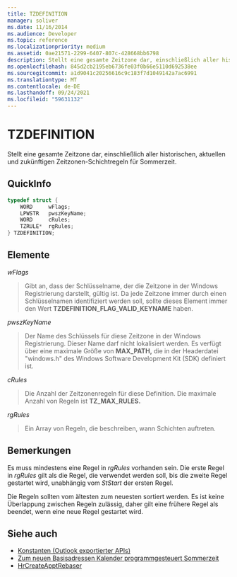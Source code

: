 ```yaml
---
title: TZDEFINITION
manager: soliver
ms.date: 11/16/2014
ms.audience: Developer
ms.topic: reference
ms.localizationpriority: medium
ms.assetid: 0ae21571-2299-6407-807c-428668bb6798
description: Stellt eine gesamte Zeitzone dar, einschließlich aller historischen, aktuellen und zukünftigen Zeitzonen-Schichtregeln für Sommerzeit.
ms.openlocfilehash: 845d2cb2195eb6736fe03f0b66e5110d692538ee
ms.sourcegitcommit: a1d9041c20256616c9c183f7d1049142a7ac6991
ms.translationtype: MT
ms.contentlocale: de-DE
ms.lasthandoff: 09/24/2021
ms.locfileid: "59631132"
---
```

# <a name="tzdefinition"></a>TZDEFINITION

Stellt eine gesamte Zeitzone dar, einschließlich aller historischen, aktuellen und zukünftigen Zeitzonen-Schichtregeln für Sommerzeit.
  
## <a name="quick-info"></a>QuickInfo

```cpp
typedef struct { 
    WORD     wFlags;  
    LPWSTR   pwszKeyName; 
    WORD     cRules; 
    TZRULE*  rgRules; 
} TZDEFINITION;
```

## <a name="members"></a>Elemente

_wFlags_
  
> Gibt an, dass der Schlüsselname, der die Zeitzone in der Windows Registrierung darstellt, gültig ist. Da jede Zeitzone immer durch einen Schlüsselnamen identifiziert werden soll, sollte dieses Element immer den Wert **TZDEFINITION_FLAG_VALID_KEYNAME** haben.
    
_pwszKeyName_
  
> Der Name des Schlüssels für diese Zeitzone in der Windows Registrierung. Dieser Name darf nicht lokalisiert werden. Es verfügt über eine maximale Größe von **MAX_PATH,** die in der Headerdatei "windows.h" des Windows Software Development Kit (SDK) definiert ist. 
    
_cRules_
  
> Die Anzahl der Zeitzonenregeln für diese Definition. Die maximale Anzahl von Regeln ist **TZ_MAX_RULES.** 
    
_rgRules_
  
> Ein Array von Regeln, die beschreiben, wann Schichten auftreten.
    
## <a name="remarks"></a>Bemerkungen

Es muss mindestens eine Regel in  *rgRules*  vorhanden sein. Die erste Regel in  *rgRules*  gilt als die Regel, die verwendet werden soll, bis die zweite Regel gestartet wird, unabhängig vom  *StStart*  der ersten Regel. 
  
Die Regeln sollten vom ältesten zum neuesten sortiert werden. Es ist keine Überlappung zwischen Regeln zulässig, daher gilt eine frühere Regel als beendet, wenn eine neue Regel gestartet wird.
  
## <a name="see-also"></a>Siehe auch

- [Konstanten (Outlook exportierter APIs)](constants-outlook-exported-apis.md)
- [Zum neuen Basisadressen Kalender programmgesteuert Sommerzeit](about-rebasing-calendars-programmatically-for-daylight-saving-time.md)  
- [HrCreateApptRebaser](hrcreateapptrebaser.md)

